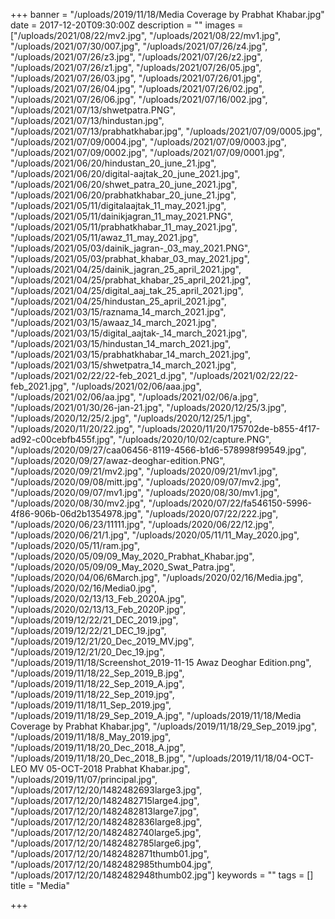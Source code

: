+++
banner = "/uploads/2019/11/18/Media Coverage by Prabhat Khabar.jpg"
date = 2017-12-20T09:30:00Z
description = ""
images = ["/uploads/2021/08/22/mv2.jpg", "/uploads/2021/08/22/mv1.jpg", "/uploads/2021/07/30/007.jpg", "/uploads/2021/07/26/z4.jpg", "/uploads/2021/07/26/z3.jpg", "/uploads/2021/07/26/z2.jpg", "/uploads/2021/07/26/z1.jpg", "/uploads/2021/07/26/05.jpg", "/uploads/2021/07/26/03.jpg", "/uploads/2021/07/26/01.jpg", "/uploads/2021/07/26/04.jpg", "/uploads/2021/07/26/02.jpg", "/uploads/2021/07/26/06.jpg", "/uploads/2021/07/16/002.jpg", "/uploads/2021/07/13/shwetpatra.PNG", "/uploads/2021/07/13/hindustan.jpg", "/uploads/2021/07/13/prabhatkhabar.jpg", "/uploads/2021/07/09/0005.jpg", "/uploads/2021/07/09/0004.jpg", "/uploads/2021/07/09/0003.jpg", "/uploads/2021/07/09/0002.jpg", "/uploads/2021/07/09/0001.jpg", "/uploads/2021/06/20/hindustan_20_june_21.jpg", "/uploads/2021/06/20/digital-aajtak_20_june_2021.jpg", "/uploads/2021/06/20/shwet_patra_20_june_2021.jpg", "/uploads/2021/06/20/prabhatkhabar_20_june_21.jpg", "/uploads/2021/05/11/digitalaajtak_11_may_2021.jpg", "/uploads/2021/05/11/dainikjagran_11_may_2021.PNG", "/uploads/2021/05/11/prabhatkhabar_11_may_2021.jpg", "/uploads/2021/05/11/awaz_11_may_2021.jpg", "/uploads/2021/05/03/dainik_jagran-_03_may_2021.PNG", "/uploads/2021/05/03/prabhat_khabar_03_may_2021.jpg", "/uploads/2021/04/25/dainik_jagran_25_april_2021.jpg", "/uploads/2021/04/25/prabhat_khabar_25_april_2021.jpg", "/uploads/2021/04/25/digital_aaj_tak_25_april_2021.jpg", "/uploads/2021/04/25/hindustan_25_april_2021.jpg", "/uploads/2021/03/15/raznama_14_march_2021.jpg", "/uploads/2021/03/15/awaaz_14_march_2021.jpg", "/uploads/2021/03/15/digital_aajtak-_14_march_2021.jpg", "/uploads/2021/03/15/hindustan_14_march_2021.jpg", "/uploads/2021/03/15/prabhatkhabar_14_march_2021.jpg", "/uploads/2021/03/15/shwetpatra_14_march_2021.jpg", "/uploads/2021/02/22/22-feb_2021_d.jpg", "/uploads/2021/02/22/22-feb_2021.jpg", "/uploads/2021/02/06/aaa.jpg", "/uploads/2021/02/06/aa.jpg", "/uploads/2021/02/06/a.jpg", "/uploads/2021/01/30/26-jan-21.jpg", "/uploads/2020/12/25/3.jpg", "/uploads/2020/12/25/2.jpg", "/uploads/2020/12/25/1.jpg", "/uploads/2020/11/20/22.jpg", "/uploads/2020/11/20/175702de-b855-4f17-ad92-c00cebfb455f.jpg", "/uploads/2020/10/02/capture.PNG", "/uploads/2020/09/27/caa06456-8119-4566-b1d6-578998f99549.jpg", "/uploads/2020/09/27/awaz-deoghar-edition.PNG", "/uploads/2020/09/21/mv2.jpg", "/uploads/2020/09/21/mv1.jpg", "/uploads/2020/09/08/mitt.jpg", "/uploads/2020/09/07/mv2.jpg", "/uploads/2020/09/07/mv1.jpg", "/uploads/2020/08/30/mv1.jpg", "/uploads/2020/08/30/mv2.jpg", "/uploads/2020/07/22/fa546150-5996-4f86-906b-06d2b1354978.jpg", "/uploads/2020/07/22/222.jpg", "/uploads/2020/06/23/11111.jpg", "/uploads/2020/06/22/12.jpg", "/uploads/2020/06/21/1.jpg", "/uploads/2020/05/11/11_May_2020.jpg", "/uploads/2020/05/11/ram.jpg", "/uploads/2020/05/09/09_May_2020_Prabhat_Khabar.jpg", "/uploads/2020/05/09/09_May_2020_Swat_Patra.jpg", "/uploads/2020/04/06/6March.jpg", "/uploads/2020/02/16/Media.jpg", "/uploads/2020/02/16/Media0.jpg", "/uploads/2020/02/13/13_Feb_2020A.jpg", "/uploads/2020/02/13/13_Feb_2020P.jpg", "/uploads/2019/12/22/21_DEC_2019.jpg", "/uploads/2019/12/22/21_DEC_19.jpg", "/uploads/2019/12/21/20_Dec_2019_MV.jpg", "/uploads/2019/12/21/20_Dec_19.jpg", "/uploads/2019/11/18/Screenshot_2019-11-15 Awaz Deoghar Edition.png", "/uploads/2019/11/18/22_Sep_2019_B.jpg", "/uploads/2019/11/18/22_Sep_2019_A.jpg", "/uploads/2019/11/18/22_Sep_2019.jpg", "/uploads/2019/11/18/11_Sep_2019.jpg", "/uploads/2019/11/18/29_Sep_2019_A.jpg", "/uploads/2019/11/18/Media Coverage by Prabhat Khabar.jpg", "/uploads/2019/11/18/29_Sep_2019.jpg", "/uploads/2019/11/18/8_May_2019.jpg", "/uploads/2019/11/18/20_Dec_2018_A.jpg", "/uploads/2019/11/18/20_Dec_2018_B.jpg", "/uploads/2019/11/18/04-OCT-LEO MV 05-OCT-2018 Prabhat Khabar.jpg", "/uploads/2019/11/07/principal.jpg", "/uploads/2017/12/20/1482482693large3.jpg", "/uploads/2017/12/20/1482482715large4.jpg", "/uploads/2017/12/20/1482482813large7.jpg", "/uploads/2017/12/20/1482482836large8.jpg", "/uploads/2017/12/20/1482482740large5.jpg", "/uploads/2017/12/20/1482482785large6.jpg", "/uploads/2017/12/20/1482482871thumb01.jpg", "/uploads/2017/12/20/1482482985thumb04.jpg", "/uploads/2017/12/20/1482482948thumb02.jpg"]
keywords = ""
tags = []
title = "Media"

+++
